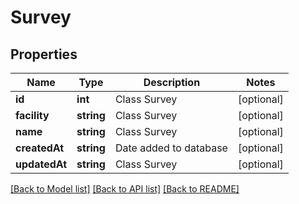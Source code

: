 # Survey

## Properties
Name | Type | Description | Notes
------------ | ------------- | ------------- | -------------
**id** | **int** | Class Survey | [optional] 
**facility** | **string** | Class Survey | [optional] 
**name** | **string** | Class Survey | [optional] 
**createdAt** | **string** | Date added to database | [optional] 
**updatedAt** | **string** | Class Survey | [optional] 

[[Back to Model list]](../README.md#documentation-for-models) [[Back to API list]](../README.md#documentation-for-api-endpoints) [[Back to README]](../README.md)


